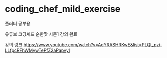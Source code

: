 # coding_chef_mild_exercise

플러터 공부용

유튜브 코딩셰프 순한맛 시즌1 강의 완료

강의 링크
https://www.youtube.com/watch?v=AdYRASHRKwE&list=PLQt_pzi-LLfpcRFhWMywTePfZ2aPapvyl
